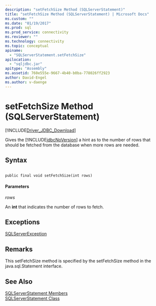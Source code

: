 ```yaml
---
description: "setFetchSize Method (SQLServerStatement)"
title: "setFetchSize Method (SQLServerStatement) | Microsoft Docs"
ms.custom: ""
ms.date: "01/19/2017"
ms.prod: sql
ms.prod_service: connectivity
ms.reviewer: ""
ms.technology: connectivity
ms.topic: conceptual
apiname: 
  - "SQLServerStatement.setFetchSize"
apilocation: 
  - "sqljdbc.jar"
apitype: "Assembly"
ms.assetid: 760e555e-9667-4b40-b0ba-778026ff2923
author: David-Engel
ms.author: v-daenge
---
```

# setFetchSize Method (SQLServerStatement)
[!INCLUDE[Driver_JDBC_Download](../../../includes/driver_jdbc_download.md)]

  Gives the [!INCLUDE[jdbcNoVersion](../../../includes/jdbcnoversion_md.md)] a hint as to the number of rows that should be fetched from the database when more rows are needed.  
  
## Syntax  
  
```  
  
public final void setFetchSize(int rows)  
```  
  
#### Parameters  
 *rows*  
  
 An **int** that indicates the number of rows to fetch.  
  
## Exceptions  
 [SQLServerException](../../../connect/jdbc/reference/sqlserverexception-class.md)  
  
## Remarks  
 This setFetchSize method is specified by the setFetchSize method in the java.sql.Statement interface.  
  
## See Also  
 [SQLServerStatement Members](../../../connect/jdbc/reference/sqlserverstatement-members.md)   
 [SQLServerStatement Class](../../../connect/jdbc/reference/sqlserverstatement-class.md)  
  
  

